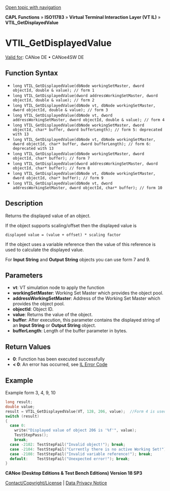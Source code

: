 [Open topic with navigation](../../../../../../CANoeDEFamily.htm#Topics/CAPLFunctions/ISO11783/ISOInteractionLayerVT/Functions/CAPLfunctionIso11783VTILGetDisplayedValue.md)

**CAPL Functions** » **ISO11783** » **Virtual Terminal Interaction Layer (VT IL)** » **VTIL_GetDisplayedValue**

# VTIL_GetDisplayedValue

[Valid for](../../../../Shared/FeatureAvailability.md):  CANoe DE • CANoe4SW DE

## Function Syntax

- `long VTIL_GetDisplayedValue(dbNode workingSetMaster, dword objectId, double & value); // form 1`
- `long VTIL_GetDisplayedValue(dword addressWorkingSetMaster, dword objectId, double & value); // form 2`
- `long VTIL_GetDisplayedValue(dbNode vt, dbNode workingSetMaster, dword objectId, double & value); // form 3`
- `long VTIL_GetDisplayedValue(dbNode vt, dword addressWorkingSetMaster, dword objectId, double & value); // form 4`
- `long VTIL_GetDisplayedValue(dbNode workingSetMaster, dword objectId, char* buffer, dword bufferLength); // form 5: deprecated with 13`
- `long VTIL_GetDisplayedValue(dbNode vt, dbNode workingSetMaster, dword objectId, char* buffer, dword bufferLength); // form 6: deprecated with 13`
- `long VTIL_GetDisplayedValue(dbNode workingSetMaster, dword objectId, char* buffer); // form 7`
- `long VTIL_GetDisplayedValue(dword addressWorkingSetMaster, dword objectId, char* buffer); // form 8`
- `long VTIL_GetDisplayedValue(dbNode vt, dbNode workingSetMaster, dword objectId, char* buffer); // form 9`
- `long VTIL_GetDisplayedValue(dbNode vt, dword addressWorkingSetMaster, dword objectId, char* buffer); // form 10`

## Description

Returns the displayed value of an object.

If the object supports scaling/offset then the displayed value is

`displayed value = (value + offset) * scaling factor`

If the object uses a variable reference then the value of this reference is used to calculate the displayed value.

For **Input String** and **Output String** objects you can use form 7 and 9.

## Parameters

- **vt**: VT simulation node to apply the function
- **workingSetMaster**: Working Set Master which provides the object pool.
- **addressWorkingSetMaster**: Address of the Working Set Master which provides the object pool.
- **objectId**: Object ID.
- **value**: Returns the value of the object.
- **buffer**: After execution, this parameter contains the displayed string of an **Input String** or **Output String** object.
- **bufferLength**: Length of the buffer parameter in bytes.

## Return Values

- **0**: Function has been executed successfully
- **< 0**: An error has occurred, see [IL Error Code](../../../CAPLfunctionsISOj1939ErrorCodes.md)

## Example

Example form 3, 4, 9, 10

```c
long result;
double value;
result = VTIL_GetDisplayedValue(VT, 128, 206, value);  //Form 4 is used
switch (result)
{
  case 0:
    write("Displayed value of object 206 is '%f'", value);
    TestStepPass();
    break;
  case -2102: TestStepFail("Invalid object!"); break;
  case -2104: TestStepFail("Currently there is no active Working Set!"); break;
  case -2108: TestStepFail("Invalid variable reference!"); break;
  default:    TestStepFail("Unexpected error!"); break;
}
```

**CANoe (Desktop Editions & Test Bench Editions) Version 18 SP3**

[Contact/Copyright/License](../../../../Shared/ContactCopyrightLicense.md) | [Data Privacy Notice](https://www.vector.com/int/en/company/get-info/privacy-policy/)
